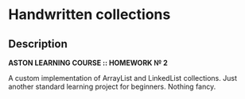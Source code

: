 # Handwritten collections

## Description

**ASTON LEARNING COURSE :: HOMEWORK № 2**

A custom implementation of ArrayList and LinkedList collections. Just another standard learning project for beginners. Nothing fancy.
